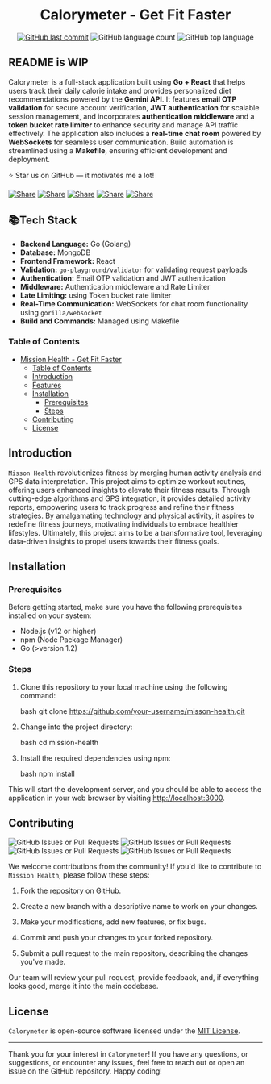 <div align="center">
  <h1>Calorymeter - Get Fit Faster </h1>

  [![GitHub last commit](https://img.shields.io/github/last-commit/1Shubham7/calorymeter)](#)
  ![GitHub language count](https://img.shields.io/github/languages/count/1Shubham7/calorymeter)
  ![GitHub top language](https://img.shields.io/github/languages/top/1Shubham7/calorymeter)

</div>

## README is WIP

Calorymeter is a full-stack application built using **Go + React** that helps users track their daily calorie intake and provides personalized diet recommendations powered by the **Gemini API**. It features **email OTP validation** for secure account verification, **JWT authentication** for scalable session management, and incorporates **authentication middleware** and a **token bucket rate limiter** to enhance security and manage API traffic effectively. The application also includes a **real-time chat room** powered by **WebSockets** for seamless user communication. Build automation is streamlined using a **Makefile**, ensuring efficient development and deployment.

⭐ Star us on GitHub — it motivates me a lot!

[![Share](https://img.shields.io/badge/share-000000?logo=x&logoColor=white)](https://x.com/intent/tweet?text=Check%20out%20this%20project%20on%20GitHub:%20https://github.com/1Shubham7/calorymeter%20%23OpenIDConnect%20%23Security%20%23Authentication)
[![Share](https://img.shields.io/badge/share-1877F2?logo=facebook&logoColor=white)](https://www.facebook.com/sharer/sharer.php?u=https://github.com/1Shubham7/calorymeter)
[![Share](https://img.shields.io/badge/share-0A66C2?logo=linkedin&logoColor=white)](https://www.linkedin.com/sharing/share-offsite/?url=https://github.com/1Shubham7/calorymeter)
[![Share](https://img.shields.io/badge/share-FF4500?logo=reddit&logoColor=white)](https://www.reddit.com/submit?title=Check%20out%20this%20project%20on%20GitHub:%20https://github.com/1Shubham7/calorymeter)
[![Share](https://img.shields.io/badge/share-0088CC?logo=telegram&logoColor=white)](https://t.me/share/url?url=https://github.com/1Shubham7/calorymeter&text=Check%20out%20this%20project%20on%20GitHub)

## 📚Tech Stack

- **Backend Language:** Go (Golang)
- **Database:** MongoDB
- **Frontend Framework:** React
- **Validation:** `go-playground/validator` for validating request payloads
- **Authentication:** Email OTP validation and JWT authentication
- **Middleware:** Authentication middleware and Rate Limiter
- **Late Limiting:** using Token bucket rate limiter
- **Real-Time Communication:** WebSockets for chat room functionality using `gorilla/websocket`
- **Build and Commands:** Managed using Makefile

### Table of Contents

- [Mission Health - Get Fit Faster](#mission-health---get-fit-faster)
    - [Table of Contents](#table-of-contents)
  - [Introduction](#introduction)
  - [Features](#features)
  - [Installation](#installation)
    - [Prerequisites](#prerequisites)
    - [Steps](#steps)
  - [Contributing](#contributing)
  - [License](#license)

## Introduction

`Misson Health` revolutionizes fitness by merging human activity analysis and GPS data interpretation. This project aims to optimize workout routines, offering users enhanced insights to elevate their fitness results. Through cutting-edge algorithms and GPS integration, it provides detailed activity reports, empowering users to track progress and refine their fitness strategies. By amalgamating technology and physical activity, it aspires to redefine fitness journeys, motivating individuals to embrace healthier lifestyles. Ultimately, this project aims to be a transformative tool, leveraging data-driven insights to propel users towards their fitness goals.


## Installation

### Prerequisites

Before getting started, make sure you have the following prerequisites installed on your system:

- Node.js (v12 or higher)
- npm (Node Package Manager)
- Go (>version 1.2)

### Steps

1. Clone this repository to your local machine using the following command:

   bash
   git clone https://github.com/your-username/misson-health.git
   

2. Change into the project directory:

   bash
   cd mission-health
   

3. Install the required dependencies using npm:

   bash
   npm install



This will start the development server, and you should be able to access the application in your web browser by visiting [http://localhost:3000](http://localhost:3000).


## Contributing

  ![GitHub Issues or Pull Requests](https://img.shields.io/github/issues/1shubham7/calorymeter)
  ![GitHub Issues or Pull Requests](https://img.shields.io/github/issues-closed/1shubham7/calorymeter)
  ![GitHub Issues or Pull Requests](https://img.shields.io/github/issues-pr/1shubham7/calorymeter) 
  ![GitHub Issues or Pull Requests](https://img.shields.io/github/issues-pr-closed/1shubham7/calorymeter) 

We welcome contributions from the community! If you'd like to contribute to `Mission Health`, please follow these steps:

1. Fork the repository on GitHub.

2. Create a new branch with a descriptive name to work on your changes.

3. Make your modifications, add new features, or fix bugs.

4. Commit and push your changes to your forked repository.

5. Submit a pull request to the main repository, describing the changes you've made.

Our team will review your pull request, provide feedback, and, if everything looks good, merge it into the main codebase.

## License

`Calorymeter` is open-source software licensed under the [MIT License](LICENSE.md).

---

Thank you for your interest in `Calorymeter`! If you have any questions, or suggestions, or encounter any issues, feel free to reach out or open an issue on the GitHub repository. Happy coding!
